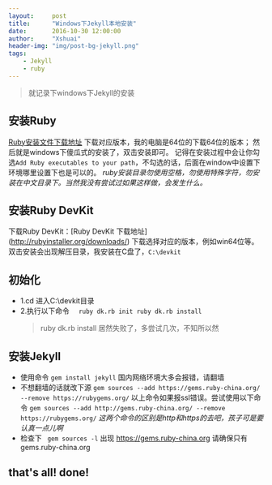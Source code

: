 ```yaml
---
layout:     post
title:      "Windows下Jekyll本地安装"
date:       2016-10-30 12:00:00
author:     "Xshuai"
header-img: "img/post-bg-jekyll.png"
tags:
    - Jekyll
    - ruby
---
```


> 就记录下windows下Jekyll的安装

## 安装Ruby 

[Ruby安装文件下载地址](http://rubyinstaller.org/downloads/)
下载对应版本，我的电脑是64位的下载64位的版本；
然后就是windows下傻瓜式的安装了，双击安装即可。
记得在安装过程中会让你勾选`Add Ruby executables to your path`，不勾选的话，后面在window中设置下环境哪里设置下也是可以的。
 *ruby安装目录勿使用空格，勿使用特殊字符，勿安装在中文目录下。当然我没有尝试过如果这样做，会发生什么。*
## 安装Ruby DevKit

下载Ruby DevKit：[Ruby DevKit 下载地址] (http://rubyinstaller.org/downloads/)
下载选择对应的版本，例如win64位等。
双击安装会出现解压目录，我安装在C盘了，`C:\devkit`

## 初始化
- 1.cd 进入C:\devkit目录
- 2.执行以下命令
`   ruby dk.rb init
    ruby dk.rb install `
    > ruby dk.rb install 居然失败了，多尝试几次，不知所以然

## 安装Jekyll
- 使用命令
`gem install jekyll`
国内网络环境大多会报错，请翻墙
- 不想翻墙的话就改下源
`gem sources --add https://gems.ruby-china.org/ --remove https://rubygems.org/`
 以上命令如果报ssl错误。尝试使用以下命令
`gem sources --add http://gems.ruby-china.org/ --remove https://rubygems.org/`
*这两个命令的区别是http和https的去吧，孩子可是要认真一点儿啊*
- 检查下
` gem sources -l` 出现
https://gems.ruby-china.org
请确保只有 gems.ruby-china.org

## that's all! done!